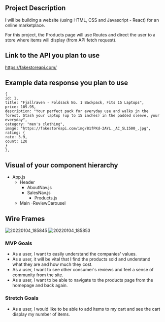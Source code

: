 ## Project Description

I will be building a website (using HTML, CSS and Javascript - React) for an online marketplace.

For this project, the Products page will use Routes and direct the user to a store where items will display (from API fetch request).

## Link to the API you plan to use

https://fakestoreapi.com/

## Example data response you plan to use
```
{
id: 1,
title: "Fjallraven - Foldsack No. 1 Backpack, Fits 15 Laptops",
price: 109.95,
description: "Your perfect pack for everyday use and walks in the forest. Stash your laptop (up to 15 inches) in the padded sleeve, your everyday",
category: "men's clothing",
image: "https://fakestoreapi.com/img/81fPKd-2AYL._AC_SL1500_.jpg",
rating: {
rate: 3.9,
count: 120
}
},
```

## Visual of your component hierarchy

- App.js
  - Header
    - AboutNav.js
    - SalesNav.js
      - Products.js
  - Main
    -ReviewCarousel

## Wire Frames

![20220104_185845](https://media.git.generalassemb.ly/user/39756/files/02ba6480-6d94-11ec-9028-a54b4eb814c4)
![20220104_185853](https://media.git.generalassemb.ly/user/39756/files/1c5bac00-6d94-11ec-81b0-c7481d10bf55)

### MVP Goals

- As a user, I want to easily understand the companies' values.
- As a user, it will be vital that I find the products sold and understand what they are and how much they cost.
- As a user, I want to see other consumer's reviews and feel a sense of community from the site.
- As a user, I want to be able to navigate to the products page from the homepage and back again.

### Stretch Goals

- As a user, I would like to be able to add items to my cart and see the cart display my number of items.
